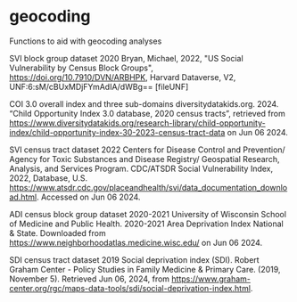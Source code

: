 # geocoding

Functions to aid with geocoding analyses

SVI block group dataset 
2020 Bryan, Michael, 2022, "US Social Vulnerability by Census Block Groups", <https://doi.org/10.7910/DVN/ARBHPK>, Harvard Dataverse, V2, UNF:6:sM/cBUxMDjFYmAdIA/dWBg== [fileUNF]

COI 3.0 overall index and three sub-domains 
diversitydatakids.org. 2024. “Child Opportunity Index 3.0 database, 2020 census tracts”, retrieved from <https://www.diversitydatakids.org/research-library/child-opportunity-index/child-opportunity-index-30-2023-census-tract-data> on Jun 06 2024.

SVI census tract dataset 2022 
Centers for Disease Control and Prevention/ Agency for Toxic Substances and Disease Registry/ Geospatial Research, Analysis, and Services Program. CDC/ATSDR Social Vulnerability Index, 2022, Database, U.S. <https://www.atsdr.cdc.gov/placeandhealth/svi/data_documentation_download.html>. Accessed on Jun 06 2024.

ADI census block group dataset 2020-2021 
University of Wisconsin School of Medicine and Public Health. 2020-2021 Area Deprivation Index National & State. Downloaded from <https://www.neighborhoodatlas.medicine.wisc.edu/> on Jun 06 2024.

SDI census tract dataset 2019
Social deprivation index (SDI). Robert Graham Center - Policy Studies in Family Medicine & Primary Care. (2019, November 5). Retrieved Jun 06, 2024, from <https://www.graham-center.org/rgc/maps-data-tools/sdi/social-deprivation-index.html>. 

